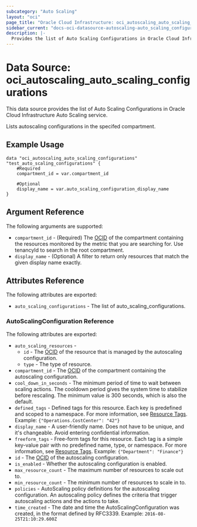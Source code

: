 ```yaml
---
subcategory: "Auto Scaling"
layout: "oci"
page_title: "Oracle Cloud Infrastructure: oci_autoscaling_auto_scaling_configurations"
sidebar_current: "docs-oci-datasource-autoscaling-auto_scaling_configurations"
description: |-
  Provides the list of Auto Scaling Configurations in Oracle Cloud Infrastructure Auto Scaling service
---
```


# Data Source: oci_autoscaling_auto_scaling_configurations
This data source provides the list of Auto Scaling Configurations in Oracle Cloud Infrastructure Auto Scaling service.

Lists autoscaling configurations in the specifed compartment.


## Example Usage

```hcl
data "oci_autoscaling_auto_scaling_configurations" "test_auto_scaling_configurations" {
	#Required
	compartment_id = var.compartment_id

	#Optional
	display_name = var.auto_scaling_configuration_display_name
}
```

## Argument Reference

The following arguments are supported:

* `compartment_id` - (Required) The [OCID](https://docs.cloud.oracle.com/iaas/Content/General/Concepts/identifiers.htm) of the compartment containing the resources monitored by the metric that you are searching for. Use tenancyId to search in the root compartment. 
* `display_name` - (Optional) A filter to return only resources that match the given display name exactly. 


## Attributes Reference

The following attributes are exported:

* `auto_scaling_configurations` - The list of auto_scaling_configurations.

### AutoScalingConfiguration Reference

The following attributes are exported:

* `auto_scaling_resources` - 
	* `id` - The [OCID](https://docs.cloud.oracle.com/iaas/Content/General/Concepts/identifiers.htm) of the resource that is managed by the autoscaling configuration. 
	* `type` - The type of resource.
* `compartment_id` - The [OCID](https://docs.cloud.oracle.com/iaas/Content/General/Concepts/identifiers.htm) of the compartment containing the autoscaling configuration. 
* `cool_down_in_seconds` - The minimum period of time to wait between scaling actions. The cooldown period gives the system time to stabilize before rescaling. The minimum value is 300 seconds, which is also the default. 
* `defined_tags` - Defined tags for this resource. Each key is predefined and scoped to a namespace. For more information, see [Resource Tags](https://docs.cloud.oracle.com/iaas/Content/General/Concepts/resourcetags.htm).  Example: `{"Operations.CostCenter": "42"}` 
* `display_name` - A user-friendly name. Does not have to be unique, and it's changeable. Avoid entering confidential information. 
* `freeform_tags` - Free-form tags for this resource. Each tag is a simple key-value pair with no predefined name, type, or namespace. For more information, see [Resource Tags](https://docs.cloud.oracle.com/iaas/Content/General/Concepts/resourcetags.htm).  Example: `{"Department": "Finance"}` 
* `id` - The [OCID](https://docs.cloud.oracle.com/iaas/Content/General/Concepts/identifiers.htm) of the autoscaling configuration.
* `is_enabled` - Whether the autoscaling configuration is enabled.
* `max_resource_count` - The maximum number of resources to scale out to.
* `min_resource_count` - The minimum number of resources to scale in to.
* `policies` - AutoScaling policy definitions for the autoscaling configuration. An autoscaling policy defines the criteria that trigger autoscaling actions and the actions to take.
* `time_created` - The date and time the AutoScalingConfiguration was created, in the format defined by RFC3339.  Example: `2016-08-25T21:10:29.600Z` 

